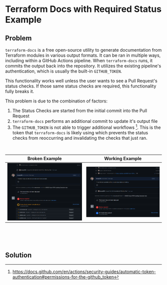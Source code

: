 # Terraform Docs with Required Status Example

## Problem

`terraform-docs` is a free open-source utility to generate documentation from Terraform modules in various output formats. It can be ran in multiple ways, including within a GitHub Actions pipeline. When `terraform-docs` runs, it commits the output back into the repository. It utilizes the existing pipeline's authentication, which is usually the built-in `GITHUB_TOKEN`.

This functionality works well unless the user wants to see a Pull Request's status checks. If those same status checks are required, this functionality fully breaks it.

This problem is due to the combination of factors:

1. The Status Checks are started from the initial commit into the Pull Request
2. `terraform-docs` performs an additional commit to update it's output file
3. The `GITHUB_TOKEN` is not able to trigger additional workflows [^1]. This is the token that `terraform-docs` is likely using which prevents the status checks from reoccurring and invalidating the checks that just ran.

&nbsp;

| Broken Example                                          | Working Example                                          |
| ------------------------------------------------------- | -------------------------------------------------------- |
| ![Broken Example](./resources/images/BrokenExample.png) | ![Broken Example](./resources/images/WorkingExample.png) |

&nbsp;

&nbsp;

[^1]: https://docs.github.com/en/actions/security-guides/automatic-token-authentication#permissions-for-the-github_token

## Solution
